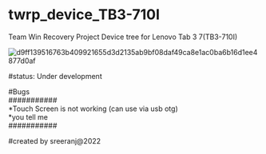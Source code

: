 # twrp_device_TB3-710I
Team Win Recovery Project Device tree for Lenovo Tab 3 7(TB3-710I)



![d9ff139516763b409921655d3d2135ab9bf08daf49ca8e1ac0ba6b16d1ee4877d0af](https://user-images.githubusercontent.com/117749041/204152170-6725f257-1c02-4739-8e2c-1b1a47f7d718.png)


#status: Under development

#Bugs
<br/>
###########
<br/>
*Touch Screen is not working (can use via usb otg)
<br/>
*you tell me
<br/>
###########

#created by sreeranj@2022

